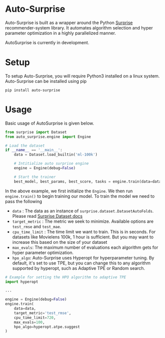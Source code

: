 # Auto-Surprise

Auto-Surprise is built as a wrapper around the Python [Surprise](https://surprise.readthedocs.io/en/stable/index.html) recommender-system library. It automates algorithm selection and hyper parameter optimization in a highly parallelized manner.

AutoSurprise is currently in development.

# Setup

To setup Auto-Surprise, you will require Python3 installed on a linux system. Auto-Surprise can be installed using pip

```
pip install auto-surprise
```

# Usage

Basic usage of AutoSurprise is given below.

```python
from surprise import Dataset
from auto_surprise.engine import Engine

# Load the dataset
if __name__ == '__main__':
    data = Dataset.load_builtin('ml-100k')

    # Intitialize auto surprise engine
    engine = Engine(debug=False)

    # Start the trainer
    best_model, best_params, best_score, tasks = engine.train(data=data, target_metric='test_rmse', cpu_time_limit=720, max_evals=100)
```

In the above example, we first initialize the `Engine`. We then run `engine.train()` to begin training our model. To train the model we need to pass the following

- `data` : The data as an instance of `surprise.dataset.DatasetAutoFolds`. Please read [Surprise Dataset docs](https://surprise.readthedocs.io/en/stable/dataset.html)
- `target_metric` : The metric we seek to minimize. Available options are `test_rmse` and `test_mae`.
- `cpu_time_limit` : The time limit we want to train. This is in seconds. For datasets like Movielens 100k, 1 hour is sufficient. But you may want to increase this based on the size of your dataset
- `max_evals`: The maximum number of evaluations each algorithm gets for hyper parameter optimization.
- `hpo_algo`: Auto-Surprise uses Hyperopt for hyperparameter tuning. By default, it's set to use TPE, but you can change this to any algorithm supported by hyperopt, such as Adaptive TPE or Random search.

```python
# Example for setting the HPO algorithm to adaptive TPE
import hyperopt

...

engine = Engine(debug=False)
engine.train(
    data=data,
    target_metric='test_rmse',
    cpu_time_limit=720,
    max_evals=100,
    hpo_algo=hyperopt.atpe.suggest
)
```
